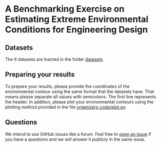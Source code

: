 # A Benchmarking Exercise on Estimating Extreme Environmental Conditions for Engineering Design
## Datasets
The 6 datasets are loacted in the folder [datasets](https://github.com/ec-benchmark-organizers/ec-benchmark/tree/master/datasets).
## Preparing your results
To prepare your results, please provide the coordinates of the environmental contour using the same format that the datasets have.
That means please separate all values with semicolons. The first line represents the header.
In addition, please plot your environmental contours using the plotting method provided in the file [organizers-code/plot.py](https://github.com/ec-benchmark-organizers/ec-benchmark/blob/master/organizers-code/plot.py).
## Questions
We intend to use GitHub issues like a forum. Feel free to [open an issue](https://github.com/ec-benchmark-organizers/ec-benchmark/issues/new) if you have a questions and we will answer it publicly in the same issue.
